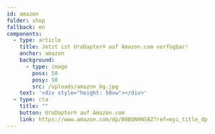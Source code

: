 ```yaml
---
id: amazon
folder: shop
fallback: en
components:
  - type: article
    title: Jetzt ist UroDapter® auf Amazon.com verfügbar!
    anchor: amazon
    background:
      - type: image
        posx: 50
        posy: 50
        src: /uploads/amazon_bg.jpg
    text: '<div style="height: 50vw"></div>'
  - type: cta
    title: ""
    button: UroDapter® auf Amazon.com
    link: https://www.amazon.com/dp/B08QN9NS8Z?ref=myi_title_dp
---
```

